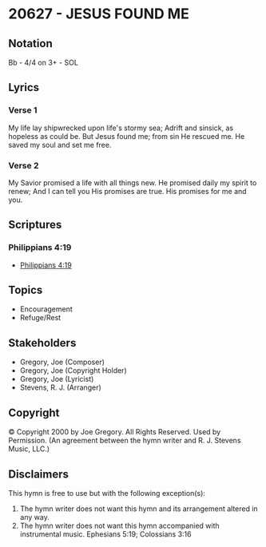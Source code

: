 # 20627 - JESUS FOUND ME

## Notation

Bb - 4/4 on 3+ - SOL

## Lyrics

### Verse 1

My life lay shipwrecked upon life's stormy sea; Adrift and sinsick, as hopeless as could be. But Jesus found me; from sin He rescued me. He saved my soul and set me free.

### Verse 2

My Savior promised a life with all things new. He promised daily my spirit to renew; And I can tell you His promises are true. His promises for me and you.


## Scriptures

### Philippians 4:19

- [Philippians 4:19](https://www.biblegateway.com/passage/?search=Philippians%204%3A19)


## Topics

- Encouragement
- Refuge/Rest

## Stakeholders

- Gregory, Joe (Composer)
- Gregory, Joe (Copyright Holder)
- Gregory, Joe (Lyricist)
- Stevens, R. J. (Arranger)

## Copyright

© Copyright 2000 by Joe Gregory. All Rights Reserved. Used by Permission.
(An agreement between the hymn writer and R. J. Stevens Music, LLC.)

## Disclaimers

This hymn is free to use but with the following exception(s):
1. The hymn writer does not want this hymn and its arrangement altered in any way.
2. The hymn writer does not want this hymn accompanied with instrumental music.
Ephesians 5:19; Colossians 3:16

